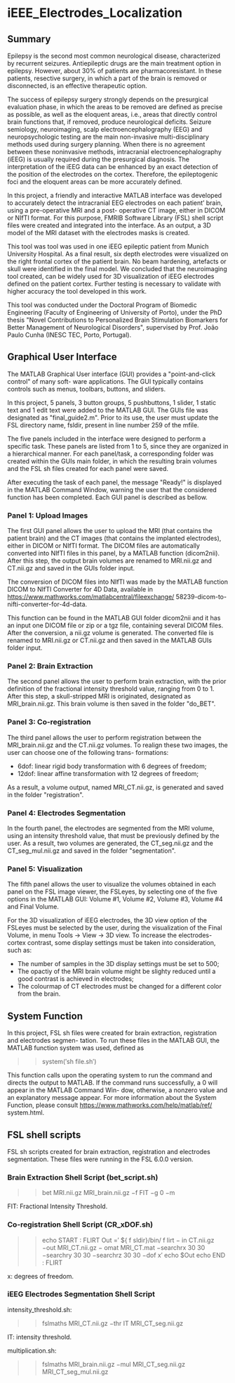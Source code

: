 # iEEE_Electrodes_Localization

## Summary
Epilepsy is the second most common neurological disease, characterized by recurrent seizures. Antiepileptic drugs are the main treatment option in epilepsy. However, about 30% of patients are pharmacoresistant. In these patients, resective surgery, in which a part of the brain is removed or disconnected, is an effective therapeutic option. 

The success of epilepsy surgery strongly depends on the presurgical evaluation phase, in which the areas to be removed are defined as precise as possible, as well as the eloquent areas, i.e., areas that directly control brain functions that, if removed, produce neurological deficits. Seizure semiology, neuroimaging, scalp electroencephalography (EEG) and neuropsychologic testing are the main non-invasive multi-disciplinary methods used during surgery planning. When there is no agreement between these noninvasive methods, intracranial electroencephalography (iEEG) is usually required during the presurgical diagnosis. The interpretation of the iEEG data can be enhanced by an exact detection of the position of the electrodes on the cortex. Therefore, the epileptogenic foci and the eloquent areas can be more accurately defined. 

In this project, a friendly and interactive MATLAB interface was developed to accurately detect the intracranial EEG electrodes on each patient’ brain, using a pre-operative MRI and a post- operative CT image, either in DICOM or NIfTI format. For this purpose, FMRIB Software Library (FSL) shell script files were created and integrated into the interface. As an output, a 3D model of the MRI dataset with the electrodes masks is created. 

This tool was tool was used in one iEEG epileptic patient from Munich University Hospital. As a final result, six depth electrodes were visualized on the right frontal cortex of the patient brain. No beam hardening, artefacts or skull were identified in the final model. 
We concluded that the neuroimaging tool created, can be widely used for 3D visualization of iEEG electrodes defined on the patient cortex. Further testing is necessary to validate with higher accuracy the tool developed in this work. 

This tool was conducted under the Doctoral Program of Biomedic Engineering (Faculty of Engineering of University of Porto), under the PhD thesis "Novel Contributions to Personalized Brain Stimulation Biomarkers for Better Management of Neurological Disorders", supervised by Prof. João Paulo Cunha (INESC TEC, Porto, Portugal).

## Graphical User Interface
The MATLAB Graphical User interface (GUI) provides a "point-and-click control" of many soft- ware applications. The GUI typically contains controls such as menus, toolbars, buttons, and sliders.

In this project, 5 panels, 3 button groups, 5 pushbuttons, 1 slider, 1 static text and 1 edit text were added to the MATLAB GUI. The GUIs file was designated as "final_guide2.m". Prior to its use, the user must update the FSL directory name, fsldir, present in line number 259 of the mfile.

The five panels included in the interface were designed to perform a specific task. These panels
are listed from 1 to 5, since they are organized in a hierarchical manner. For each panel/task, a corresponding folder was created within the GUIs main folder, in which the resulting brain volumes and the FSL sh files created for each panel were saved.

After executing the task of each panel, the message "Ready!" is displayed in the MATLAB Command Window, warning the user that the considered function has been completed. Each GUI panel is described as bellow.

### Panel 1: Upload Images
The first GUI panel allows the user to upload the MRI (that contains the patient brain) and the CT images (that contains the implanted electrodes), either in DICOM or NIfTI format. The DICOM files are automatically converted into NIfTI files in this panel, by a MATLAB function (dicom2nii). After this step, the output brain volumes are renamed to MRI.nii.gz and CT.nii.gz and saved in the GUIs folder input.

The conversion of DICOM files into NIfTI was made by the MATLAB function DICOM to NIfTI
Converter for 4D Data, available in https://www.mathworks.com/matlabcentral/fileexchange/ 58239-dicom-to-nifti-converter-for-4d-data.

This function can be found in the MATLAB GUI folder dicom2nii and it has an input one DICOM file or zip or a tgz file, containing several DICOM files. After the conversion, a nii.gz volume is generated. The converted file is renamed to MRI.nii.gz or CT.nii.gz and then saved in the MATLAB GUIs folder input.

### Panel 2: Brain Extraction
The second panel allows the user to perform brain extraction, with the prior definition of the fractional intensity threshold value, ranging from 0 to 1. After this step, a skull-stripped MRI is originated, designated as MRI_brain.nii.gz. This brain volume is then saved in the folder "do_BET".

### Panel 3: Co-registration
The third panel allows the user to perform registration between the MRI_brain.nii.gz and the CT.nii.gz volumes. To realign these two images, the user can choose one of the following trans- formations:
* 6dof: linear rigid body transformation with 6 degrees of freedom;
* 12dof: linear affine transformation with 12 degrees of freedom;

As a result, a volume output, named MRI_CT.nii.gz, is generated and saved in the folder "registration".


### Panel 4: Electrodes Segmentation
In the fourth panel, the electrodes are segmented from the MRI volume, using an intensity threshold value, that must be previously defined by the user. As a result, two volumes are generated, the CT_seg.nii.gz and the CT_seg_mul.nii.gz and saved in the folder "segmentation".

### Panel 5: Visualization
The fifth panel allows the user to visualize the volumes obtained in each panel on the FSL image viewer, the FSLeyes, by selecting one of the five options in the MATLAB GUI: Volume #1, Volume #2, Volume #3, Volume #4 and Final Volume. 

For the 3D visualization of iEEG electrodes, the 3D view option of the FSLeyes must be selected by the user, during the visualization of the Final Volume, in menu Tools → View → 3D view. To increase the electrodes-cortex contrast, some display settings must be taken into consideration, such as:
* The number of samples in the 3D display settings must be set to 500;
* The opactiy of the MRI brain volume might be slighty reduced until a good contrast is achieved in electrodes;
* The colourmap of CT electrodes must be changed for a different color from the brain.

## System Function
In this project, FSL sh files were created for brain extraction, registration and electrodes segmen- tation. To run these files in the MATLAB GUI, the MATLAB function system was used, defined as

>> system(′sh file.sh′)

This function calls upon the operating system to run the command and directs the output to MATLAB. If the command runs successfully, a 0 will appear in the MATLAB Command Win- dow, otherwise, a nonzero value and an explanatory message appear. For more information about the System Function, please consult https://www.mathworks.com/help/matlab/ref/ system.html.

## FSL shell scripts
FSL sh scripts created for brain extraction, registration and electrodes segmentation. These files were running in the FSL 6.0.0 version.

### Brain Extraction Shell Script (bet_script.sh)
>> bet MRI.nii.gz MRI_brain.nii.gz −f FIT −g 0 −m

FIT: Fractional Intensity Threshold.

### Co-registration Shell Script (CR_xDOF.sh)
>> echo START : FLIRT
>> Out =′ ${ f sldir}/bin/ f lirt − in CT.nii.gz −out MRI_CT.nii.gz − omat MRI_CT.mat −searchrx 30 30 −searchry 30 30 −searchrz 30 30 −dof x′ echo $Out echo END : FLIRT

x: degrees of freedom.

### iEEG Electrodes Segmentation Shell Script
intensity_threshold.sh:
>> fslmaths MRI_CT.nii.gz −thr IT MRI_CT_seg.nii.gz

IT: intensity threshold.

multiplication.sh:
>> fslmaths MRI_brain.nii.gz −mul MRI_CT_seg.nii.gz MRI_CT_seg_mul.nii.gz



